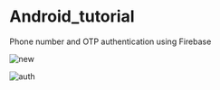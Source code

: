 # Android_tutorial
Phone number and OTP authentication using Firebase

![new](https://github.com/user-attachments/assets/bd491d76-35b9-4344-8e38-3315fbb14d2f)


![auth](https://github.com/user-attachments/assets/2263ab55-a091-44bb-9efa-08efc0fec019)
